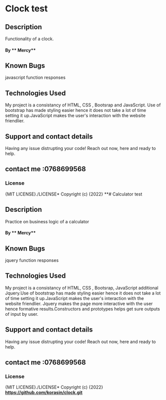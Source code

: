 # Clock test
## Description
Functionality of a clock.
#### By ** Mercy**
  
## Known Bugs
javascript function responses
## Technologies Used
My project is a consistancy of HTML, CSS , Bootsrap and JavaScript. Use of bootstrap has made styling easier hence it does not take a lot of time setting it up.JavaScript makes the user's interaction with the website friendlier. 
## Support and contact details
Having any issue distrupting your code!
Reach out now, here and ready to help.
## contact me :0768699568
### License
{MIT LICENSE}./LICENSE*
Copyright (c) {2022} **# Calculator test 
## Description
Practice on business logic of a calculator
#### By ** Mercy**
  
## Known Bugs
jquery function responses
## Technologies Used
My project is a consistancy of HTML, CSS , Bootsrap, JavaScript additional Jquery.Use of bootstrap has made styling easier hence it does not take a lot of time setting it up.JavaScript makes the user's interaction with the website friendlier. Jquery makes the page more interactive with the user hence formative results.Constructors and prototypes helps get sure outputs of input by user.
## Support and contact details
Having any issue distrupting your code!
Reach out now, here and ready to help.
## contact me :0768699568
### License
{MIT LICENSE}./LICENSE*
Copyright (c) {2022} **https://github.com/korasin/clock.git**

